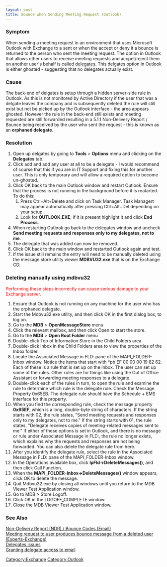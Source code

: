 ```yaml
---
layout: post 
title: Bounce when Sending Meeting Request (Outlook)
---
```


### Symptom

When sending a meeting request in an environment that uses Microsoft
Outlook with Exchange to a sent or when the accept or deny it a bounce
is returned to the person who sent the meeting request. The option in
Outlook that allows other users to receive meeting requests and
accpet/reject them on another user\'s behalf is called
[delegates](https://exchange.sandi.net/info/pdf/How%20to%20configure%20Outlook%20delegates%20in%20windows.pdf).
This delgates option in Outlook is either ghosted - suggesting that no
delegates actually exist.

### Cause

The back-end of delgates is setup through a hidden server-side rule in
Outlook. As this is not monitored by Active Directory if the user that
was a delgate leaves the company and is subsequently deleted the rule
will still exist but not be picked up by the Outlook interface - the
area appears ghosted. However the rule in the back-end still exists and
meeting requested are still forwarded resulting in a 5.1.1 Non-Delivery
Report / Bounce being received by the user who sent the request - this
is known as an **orphaned delegate**.

### Resolution

1.  Open up delgates by going to **Tools** \> **Options** menu and
    clicking on the **Delegates** tab.
2.  Click add and add any user at all to be a delegate - I would
    recommend of course that this if you are in IT Support and fixing
    this for another user. This is only temporary and will allow a
    required option to become un-ghosted.
3.  Click OK back to the main Outlook window and restart Outlook. Ensure
    that the process is not running in the background before it is
    reatarted. To do this:
    1.  Press Ctrl+Alt+Delete and click on Task Manager. Task Managert
        may appear automatically after pressing Ctrl+Alt+Del depending
        on your setup.
    2.  Look for **OUTLOOK.EXE**; if it is present highlight it and
        click **End Process**.
4.  When restarting Outlook go back to the delegates window and uncheck
    **Send meeting requests and responses only to my delegates, not to
    me**.
5.  The delegate that was added can now be removed.
6.  Click OK back to the main window and restarted Outlook again and
    test.
7.  If the issue still remains the entry will need to be manually
    deleted using the message store utility viewer **MDBVU32.exe** that
    is on the Exchange CD.

### Deleting manually using mdbvu32

<font color=red>Performing these steps incorrectly can cause serious
damage to your Exchange server.</font>

1.  Ensure that Outlook is not running on any machine for the user who
    has the orphaned delegate.
2.  Start the Mdbvu32.exe utility, and then click OK in the first dialog
    box, to log on.
3.  Go to the **MDB** \> **OpenMessageStore** menu
4.  Click the relevant mailbox, and then click Open to start the store.
5.  Go to the **MDB** \> **Open Root Folder** menu
6.  Double-click Top of Information Store in the Child Folders area.
7.  Double-click Inbox in the Child Folders area to view the properties
    of the Inbox folder.
8.  Locate the Associated Message in FLD: pane of the MAPI\_FOLDER-Inbox
    window. Notice the items that start with \*pb EF 00 00 00 19 82 62.
    Each of these is a rule that is set up on the Inbox. The user can
    set up some of the rules. Other rules are for things like using the
    Out of Office Assistant or forwarding meeting responses to a
    delegate.
9.  Double-click each of the rules in turn, to open the rule and examine
    the rule to determine which rule is the delegate rule. Check the
    Message Property 0x65EB. The delegate rule should have the
    Schedule + EMS Interface for this property.
10. When you find the corresponding rule, check the message property
    **0x65EF**, which is a long, double-byte string of characters. If
    the string starts with 02, the rule states, \"Send meeting requests
    and responses only to my delegates, not to me.\" If the string
    starts with 01, the rule states, \"Delegate receives copies of
    meeting-related messages sent to me.\" If either of these options is
    set in Outlook, and there is no message or rule under Associated
    Message in FLD:, the rule no longer exists, which explains why the
    requests and responses are not being forwarded. You can also delete
    the delegate rule from here.
11. After you identify the delegate rule, select the rule in the
    Associated Message in FLD: pane of the MAPI\_FOLDER-Inbox window.
12. In the Operations available box, click **lpFld-\>DeleteMessages()**,
    and then click Call Function.
13. When the **MAPI\_FOLDER-Inbox-\>DeleteMessages()** window appears,
    click OK to delete the message.
14. Quit Mdbvu32.exe by closing all windows until you return to the MDB
    Viewer Test Application window.
15. Go to MDB \> Store Logoff.
16. Click OK in the LOGOFF\_COMPLETE window.
17. Close the MDB Viewer Test Application window.

### See Also

[Non-Delivery Report (NDR) / Bounce Codes
(Email)](Non-Delivery_Report_(NDR)_/_Bounce_Codes_(Email) "wikilink")\
[Meeting request to user produces bounce message from a deleted user
(Experts-Exchange)](http://www.experts-exchange.com/Software/Server_Software/Email_Servers/Exchange/Q_23340488.html)\
[Delegates
issues](http://winzenz.blogspot.com/2006/10/outlook-delegates-issues.html)\
[Granting delegate access to
email](http://ittraining.lse.ac.uk/Documentation/OnlineGuides/Delegate-Access.htm)

[Category:Exchange](Category:Exchange "wikilink")
[Category:Outlook](Category:Outlook "wikilink")
